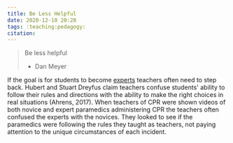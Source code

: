 ```yaml
---
title: Be Less Helpful
date: 2020-12-10 20:28
tags: :teaching:pedagogy:
citation: 
---
```

>Be less helpful 
>- Dan Meyer

If the goal is for students to become [experts](202012102004.md) teachers often need to step back. Hubert and Stuart Dreyfus claim teachers confuse students' ability to follow their rules and directions with the ability to make the right choices in real situations (Ahrens, 2017). When teachers of CPR were shown videos of both novice and expert paramedics administering CPR the teachers often confused the experts with the novices. They looked to see if the paramedics were following the rules they taught as teachers, not paying attention to the unique circumstances of each incident.

